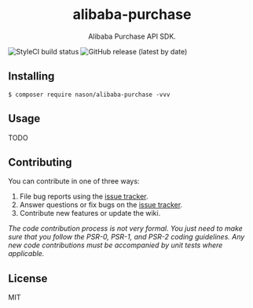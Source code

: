 <h1 align="center"> alibaba-purchase </h1>

<p align="center"> Alibaba Purchase API SDK.</p>

![StyleCI build status](https://github.styleci.io/repos/391899180/shield)
![GitHub release (latest by date)](https://img.shields.io/github/v/release/nason-ma/alibaba-purchase)

## Installing

```shell
$ composer require nason/alibaba-purchase -vvv
```

## Usage

TODO

## Contributing

You can contribute in one of three ways:

1. File bug reports using the [issue tracker](https://github.com/nason/alibaba-purchase/issues).
2. Answer questions or fix bugs on the [issue tracker](https://github.com/nason/alibaba-purchase/issues).
3. Contribute new features or update the wiki.

_The code contribution process is not very formal. You just need to make sure that you follow the PSR-0, PSR-1, and PSR-2 coding guidelines. Any new code contributions must be accompanied by unit tests where applicable._

## License

MIT